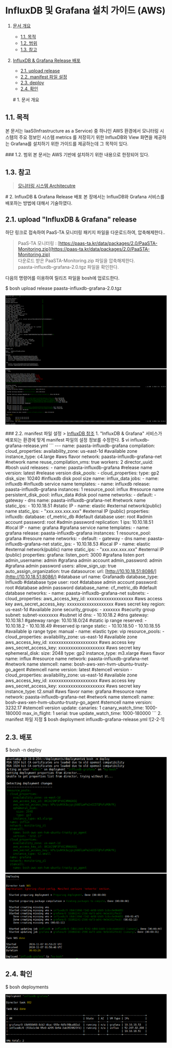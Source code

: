 # InfluxDB 및 Grafana 설치 가이드 \(AWS\)

1. [문서 개요](paas-ta-influxdb-grafana-aws-_v1.0.md#1)
   * [1.1. 목적](paas-ta-influxdb-grafana-aws-_v1.0.md#2)
   * [1.2. 범위](paas-ta-influxdb-grafana-aws-_v1.0.md#3)
   * [1.3. 참고](paas-ta-influxdb-grafana-aws-_v1.0.md#4)
2. [InfluxDB & Grafana Release 배포](paas-ta-influxdb-grafana-aws-_v1.0.md#5)

   * [2.1.  upload release](paas-ta-influxdb-grafana-aws-_v1.0.md#6)
   * [2.2.  manifest 파일 설정](paas-ta-influxdb-grafana-aws-_v1.0.md#7)
   * [2.3.  deploy](paas-ta-influxdb-grafana-aws-_v1.0.md#8)
   * [2.4.  확인](paas-ta-influxdb-grafana-aws-_v1.0.md#9)

   \# 1. 문서 개요

## 1.1. 목적

본 문서는 IaaS\(Infrastructure as a Service\) 중 하나인 AWS 환경에서 모니터링 시스템의 주요 정보인 시스템 metrics 를 저장히기 위한 InfluxDB와 View 화면을 제공하는 Grafana를 설치하기 위한 가이드를 제공하는데 그 목적이 있다.

\#\#\# 1.2. 범위 본 문서는 AWS 기반에 설치하기 위한 내용으로 한정되어 있다.

## 1.3. 참고

> [모니터링 시스템 Architecutre](https://github.com/OpenPaaSRnD/Documents-PaaSTA-2.0/blob/master/Use-Guide/PaaS-TA%20%EB%AA%A8%EB%8B%88%ED%84%B0%EB%A7%81%20%EC%8B%9C%EC%8A%A4%ED%85%9C%20Architecture.md)

\# 2. InfluxDB & Grafana Release 배포 본 장에서는 InfluxDB와 Grafana 서비스를 배포하는 방법에 대해서 기술하였다.

## 2.1.  upload "InfluxDB & Grafana" release

하단 링크로 접속하여 PaaS-TA 모니터링 패키지 파일을 다운로드하여, 압축해제한다..

> PaaS-TA 모니터링 : [https://paas-ta.kr/data/packages/2.0/PaaSTA-Monitoring.zip](https://paas-ta.kr/data/packages/2.0/PaaSTA-Monitoring.zip)  
> 다운로드 받은 PaaSTA-Monitoring.zip 파일을 압축해제한다.  
> paasta-influxdb-grafana-2.0.tgz 파일을 확인한다.

다음의 명령어를 이용하여 릴리즈 파일을 bosh에 업로드한다.

$ bosh upload release paasta-influxdb-grafana-2.0.tgz

![](../../../.gitbook/assets/2-1-1%20%2821%29.png) ![](../../../.gitbook/assets/2-1-2%20%2814%29.png)

\#\#\# 2.2. manifest 파일 설정 &gt; [InfluxDB 참조](https://github.com/OpenPaaSRnD/Documents-PaaSTA-2.0/blob/master/Use-Guide/PaaS-TA%20%EB%AA%A8%EB%8B%88%ED%84%B0%EB%A7%81%20DB%20%EB%B0%8F%20Metrics%20%EA%B0%80%EC%9D%B4%EB%93%9C.md) 1. "InfluxDB & Grafana" 서비스가 배포되는 환경에 맞게 manifest 파일의 설정 정보를 수정한다. $ vi influxdb-grafana-release.yml \`\`\` --- name: paasta-influxdb-grafana compilation: cloud\_properties: availability\_zone: us-east-1d \#available zone instance\_type: c4.large \#aws flavor network: paasta-influxdb-grafana-net \#network name reuse\_compilation\_vms: true workers: 2 director\_uuid: \#bosh uuid releases: - name: paasta-influxdb-grafana \#release name version: latest \#release version disk\_pools: - cloud\_properties: type: gp2 disk\_size: 10240 \#influxdb disk pool size name: influx\_data jobs: - name: influxdb \#influxdb service name templates: - name: influxdb release: paasta-influxdb-grafana instances: 1 resource\_pool: influx \#resource name persistent\_disk\_pool: influx\_data \#disk pool name networks: - default: - gateway - dns name: paasta-influxdb-grafana-net \#network name static\_ips: - 10.10.18.51 \#static IP - name: elastic \#external network\(public\) name static\_ips: - "xxx.xxx.xxx.xxx" \#external IP \(public\) properties: influxdb: database: cf\_metric\_db \#default database user: root \#admin account password: root \#admin password replication: 1 ips: 10.10.18.51 \#local IP - name: grafana \#grafana service name templates: - name: grafana release: paasta-influxdb-grafana instances: 1 resource\_pool: grafana \#resoure name networks: - default: - gateway - dns name: paasta-influxdb-grafana-net static\_ips: - 10.10.18.53 \#local IP - name: elastic \#external network\(public\) name static\_ips: - "xxx.xxx.xxx.xxx" \#external IP \(public\) properties: grafana: listen\_port: 3000 \#grafana listen port admin\_username: admin \#grafana admin account admin\_password: admin \#grafana admin password users: allow\_sign\_up: true auto\_assign\_organization: true datasource: url: [http://10.10.18.51:8086/](http://10.10.18.51:8086/) \#database url name: Grafanadb database\_type: Influxdb \#database type user: root \#database admin account password: root \#database admin password database\_name: cf\_metric\_db \#default database networks: - name: paasta-influxdb-grafana-net subnets: - cloud\_properties: aws\_access\_key\_id: xxxxxxxxxxxxxxxxxxx \#aws access key aws\_secret\_access\_key: xxxxxxxxxxxxxxxxxxx \#aws secret key region: us-east-1d \#available zone security\_groups: - xxxxxxx \#security group subnet: subnet-xxxxxxxx \#subnet id dns: - 10.10.18.2 \#dns gateway: 10.10.18.1 \#gateway range: 10.10.18.0/24 \#static ip range reserved: - 10.10.18.2 - 10.10.18.49 \#reserved ip range static: - 10.10.18.50 - 10.10.18.55 \#available ip range type: manual - name: elastic type: vip resource\_pools: - cloud\_properties: availability\_zone: us-east-1d \#available zone aws\_access\_key\_id: xxxxxxxxxxxxxxxxxxxx \#aws access key aws\_secret\_access\_key: xxxxxxxxxxxxxxxxxxx \#aws secret key ephemeral\_disk: size: 2048 type: gp2 instance\_type: m3.xlarge \#aws flavor name: influx \#resource name network: paasta-influxdb-grafana-net \#network name stemcell: name: bosh-aws-xen-hvm-ubuntu-trusty-go\_agent \#stemcell name version: latest \#stemcell version - cloud\_properties: availability\_zone: us-east-1d \#available zone aws\_access\_key\_id: xxxxxxxxxxxxxxxxxxxx \#aws access key aws\_secret\_access\_key: xxxxxxxxxxxxxxxxxxx \#aws secret key instance\_type: t2.small \#aws flavor name: grafana \#resource name network: paasta-influxdb-grafana-net \#network name stemcell: name: bosh-aws-xen-hvm-ubuntu-trusty-go\_agent \#stemcell name version: 3232.17 \#stemcell version update: canaries: 1 canary\_watch\_time: 1000-180000 max\_in\_flight: 1 serial: true update\_watch\_time: 1000-180000 \`\`\` 2. manifest 파일 지정 $ bosh deployment influxdb-grafana-release.yml !\[2-2-1\]

## 2.3.  배포

$ bosh -n deploy

![](../../../.gitbook/assets/2-3-1%20%2826%29.png) ![](../../../.gitbook/assets/2-3-2%20%2812%29.png)

## 2.4.  확인

$ bosh deployments

![](../../../.gitbook/assets/2-4-1%20%2813%29.png)

